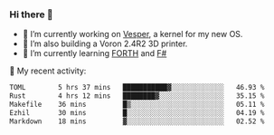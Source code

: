 ### Hi there 👋

<!--
**berkus/berkus** is a ✨ _special_ ✨ repository because its `README.md` (this file) appears on your GitHub profile.

Here are some ideas to get you started:

- 🔭 I’m currently working on ...
- 🌱 I’m currently learning ...
- 👯 I’m looking to collaborate on ...
- 🤔 I’m looking for help with ...
- 💬 Ask me about ...
- 📫 How to reach me: ...
- 😄 Pronouns: ...
- ⚡ Fun fact: ...
-->

- 🔭 I’m currently working on [Vesper](https://github.com/metta-systems/vesper), a kernel for my new OS.
- 🔭 I’m also building a Voron 2.4R2 3D printer.
- 🌱 I’m currently learning [FORTH](http://forth.com/starting-forth/) and [F#](https://fsharpforfunandprofit.com/)

💼 My recent activity:

<!--START_SECTION:waka-->

```txt
TOML        5 hrs 37 mins   ███████████▓░░░░░░░░░░░░░   46.93 %
Rust        4 hrs 12 mins   ████████▓░░░░░░░░░░░░░░░░   35.15 %
Makefile    36 mins         █▒░░░░░░░░░░░░░░░░░░░░░░░   05.11 %
Ezhil       30 mins         █░░░░░░░░░░░░░░░░░░░░░░░░   04.19 %
Markdown    18 mins         ▓░░░░░░░░░░░░░░░░░░░░░░░░   02.52 %
```

<!--END_SECTION:waka-->
